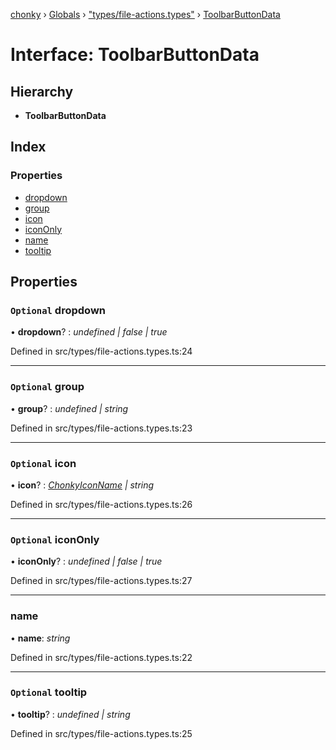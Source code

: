 [chonky](../README.md) › [Globals](../globals.md) › ["types/file-actions.types"](../modules/_types_file_actions_types_.md) › [ToolbarButtonData](_types_file_actions_types_.toolbarbuttondata.md)

# Interface: ToolbarButtonData

## Hierarchy

* **ToolbarButtonData**

## Index

### Properties

* [dropdown](_types_file_actions_types_.toolbarbuttondata.md#optional-dropdown)
* [group](_types_file_actions_types_.toolbarbuttondata.md#optional-group)
* [icon](_types_file_actions_types_.toolbarbuttondata.md#optional-icon)
* [iconOnly](_types_file_actions_types_.toolbarbuttondata.md#optional-icononly)
* [name](_types_file_actions_types_.toolbarbuttondata.md#name)
* [tooltip](_types_file_actions_types_.toolbarbuttondata.md#optional-tooltip)

## Properties

### `Optional` dropdown

• **dropdown**? : *undefined | false | true*

Defined in src/types/file-actions.types.ts:24

___

### `Optional` group

• **group**? : *undefined | string*

Defined in src/types/file-actions.types.ts:23

___

### `Optional` icon

• **icon**? : *[ChonkyIconName](../enums/_types_icons_types_.chonkyiconname.md) | string*

Defined in src/types/file-actions.types.ts:26

___

### `Optional` iconOnly

• **iconOnly**? : *undefined | false | true*

Defined in src/types/file-actions.types.ts:27

___

###  name

• **name**: *string*

Defined in src/types/file-actions.types.ts:22

___

### `Optional` tooltip

• **tooltip**? : *undefined | string*

Defined in src/types/file-actions.types.ts:25
